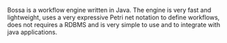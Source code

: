 Bossa is a workflow engine written in Java. The engine is very fast and lightweight, uses a very expressive Petri net notation to define workflows, does not requires a RDBMS and is very simple to use and to integrate with java applications.